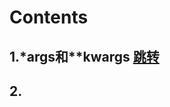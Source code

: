 # Contents
## 1.*args和**kwargs [跳转](https://github.com/zhanghfan/learnPython/blob/master/markdown/1/README.md)
## 2.